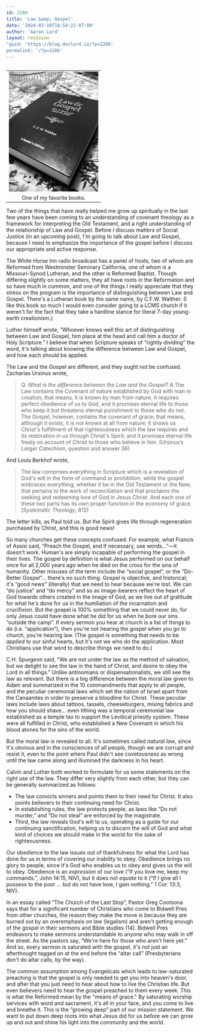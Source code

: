 ```yaml
---
id: 2286
title: 'Law &amp; Gospel'
date: '2024-03-10T18:58:22-07:00'
author: 'Aaron Lord'
layout: revision
"guid: 'https://blog.devlord.io/?p=2286'
permalink: '/?p=2286'
---
```


<table class="tr-caption-container" style="float:left;margin-right:1em;text-align:left;" cellspacing="0" cellpadding="0">
<tbody>
<tr>
<td style="text-align:center;"><a style="clear:left;margin-bottom:1em;margin-left:auto;margin-right:auto;" href="/assets/img/2011/10/img_0419.jpg"><img src="/assets/img/2011/10/img_0419.jpg?w=224" alt="" width="239" height="320" border="0" /></a></td>
</tr>
<tr>
<td class="tr-caption" style="text-align:center;">One of my favorite books.</td>
</tr>
</tbody>
</table>
Two of the things that have really helped me grow up spiritually in the last few years have been coming to an understanding of covenant theology as a framework for interpreting the Old Testament, and a right understanding of the relationship of Law and Gospel. Before I discuss matters of Social Justice (in an upcoming post), I'm going to talk about Law and Gospel, because I need to emphasize the importance of the gospel before I discuss our appropriate and active response.

The White Horse Inn radio broadcast has a panel of hosts, two of whom are Reformed from Westminster Seminary California, one of whom is a Missouri-Synod Lutheran, and the other is Reformed Baptist. Though differing slightly on some matters, they all have roots in the Reformation and so have much in common, and one of the things I really appreciate that they stress on the program is the importance of distinguishing between Law and Gospel. There's a Lutheran book by the same name, by C.F.W. Walther. (I like this book so much I would even consider going to a LCMS church if it weren't for the fact that they take a hardline stance for literal 7-day young-earth creationism.)

Luther himself wrote, “Whoever knows well this art of distinguishing between Law and Gospel, him place at the head and call him a doctor of Holy Scripture.” I believe that when Scripture speaks of “rightly dividing” the word, it's talking about knowing the difference between Law and Gospel, and how each should be applied.

The Law and the Gospel are different, and they ought not be confused. Zacharias Ursinus wrote,
<blockquote><em>Q. What is the difference between the Law and the Gospel?</em>
A.The Law contains the Covenant of nature established by God with man in creation; that means, it is known by man from nature, it requires perfect obedience of us to God, and it promises eternal life to those who keep it but threatens eternal punishment to those who do not. The Gospel, however, contains the covenant of grace; that means, although it exists, it is not known at all from nature; it shows us Christ's fulfillment of that righteousness which the law requires and its restoration in us through Christ's Spirit; and it promises eternal life freely on account of Christ to those who believe in him. (Ursinus’s <em>Larger Catechism</em>, question and answer 36)</blockquote>
And Louis Berkhof wrote,
<blockquote>The law comprises everything in Scripture which is a revelation of God's will in the form of command or prohibition, while the gospel embraces everything, whether it be in the Old Testament or the New, that pertains to the work of reconciliation and that proclaims the seeking and redeeming love of God in Jesus Christ. And each one of these two parts has its own proper function in the economy of grace. (<em>Systematic Theology</em>, 612)</blockquote>
The letter kills, as Paul told us. But the Spirit gives life through regeneration purchased by Christ, and this is good news!

So many churches get these concepts confused. For example, what Francis of Assisi said, “Preach the Gospel, and if necessary, use words...”—it doesn't work. Human's are simply incapable of performing the gospel in their lives. The gospel by definition is what Jesus performed on our behalf once for all 2,000 years ago when he died on the cross for the sins of humanity. Other misuses of the term include the “social gospel”, or the “Do-Better Gospel”... there's no such thing. Gospel is objective, and historical; it's “good news” (literally) that we need to hear because we're lost. We can “do justice” and “do mercy” and so as image-bearers reflect the heart of God towards others created in the image of God, as we live out of gratitude for what he's done for us in the humiliation of the incarnation and crucifixion. But the gospel is 100% something that we could never do, for only Jesus could have done what he did for us when he bore our sins “outside the camp”. If every sermon you hear at church is a list of things to do (i.e. “application”), then you're not hearing the gospel when you go to church, you're hearing law. (The gospel is something that needs to be <em>applied</em> to our sinful hearts, but it's not we who do the application. Most Christians use that word to describe things we need to do.)

C.H. Spurgeon said, “We are not under the law as the method of salvation, but we delight to see the law in the hand of Christ, and desire to obey the Lord in all things.” Unlike antinomians or dispensationalists, we still see the law as relevant. But there is a big difference between the moral law given to Adam and summarized in the 10 commandments that apply to all people, and the peculiar ceremonial laws which set the nation of Israel apart from the Canaanites in order to preserve a bloodline for Christ. These peculiar laws include laws about tattoos, tassels, cheeseburgers, mixing fabrics and how you should shave... even tithing was a temporal ceremonial law established as a temple tax to support the Levitical priestly system. These were all fulfilled in Christ, who established a New Covenant in which his blood atones for the sins of the world.

But the moral law is revealed to all. It's sometimes called <em>natural law</em>, since it's obvious and in the consciences of all people, though we are corrupt and resist it, even to the point where Paul didn't see covetousness as wrong until the law came along and illumined the darkness in his heart.

Calvin and Luther both worked to formulate for us some statements on the right use of the law. They differ very slightly from each other, but they can be generally summarized as follows:
<ul>
	<li>The law convicts sinners and points them to their need for Christ. It also points believers to their continuing need for Christ.</li>
	<li>In establishing rules, the law protects people, as laws like “Do not murder,” and “Do not steal” are enforced by the magistrate.</li>
	<li>Third, the law reveals God's will to us, operating as a guide for our continuing sanctification, helping us to discern the will of God and what kind of choices we should make in the world for the sake of righteousness.</li>
</ul>
Our obedience to the law issues out of thankfulness for what the Lord has done for us in terms of covering our inability to obey. Obedience brings no glory to people, since it's God who enables us to obey and gives us the will to obey. Obedience is an <em>expression</em> of our love (“If you love me, keep my commands.”, John 14:15, NIV), but it does not <em>equate</em> to it (“If I give all I possess to the poor ... but do not have love, I gain nothing.” 1 Cor. 13:3, NIV).

In an essay called “The Church of the Last Stop”, Pastor Greg Cootsona says that for a significant number of Christians who come to Bidwell Pres from other churches, the reason they make the move is because they are burned out by an overemphasis on law (legalism) and aren't getting enough of the gospel in their sermons and Bible studies (14). Bidwell Pres endeavors to make sermons understandable to anyone who may walk in off the street. As the pastors say, “We're here for those who aren't here yet.” And so, every sermon is saturated with the gospel, it's not just an afterthought tagged on at the end before the “altar call” (Presbyterians don't do altar calls, by the way).

The common assumption among Evangelicals which leads to law-saturated preaching is that the gospel is only needed to get you into heaven's door, and after that you just need to hear about how to live the Christian life. But even believers need to hear the gospel preached to them every week. This is what the Reformed mean by the "means of grace." By saturating worship services with word and sacrament, it's all in your face, and you come to live and breathe it. This is the “growing deep” part of our mission statement. We want to put down deep roots into what Jesus did for us before we can grow up and out and shine his light into the community and the world.
<div class="blogger-post-footer"><img alt="" width="1" height="1" /></div>